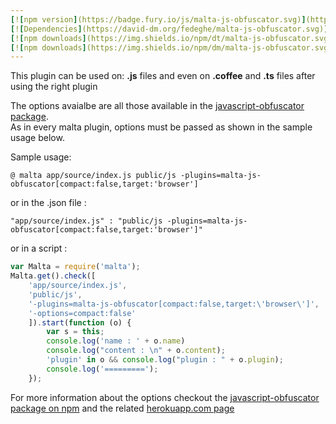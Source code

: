 ```yaml
---
[![npm version](https://badge.fury.io/js/malta-js-obfuscator.svg)](http://badge.fury.io/js/malta-js-obfuscator)
[![Dependencies](https://david-dm.org/fedeghe/malta-js-obfuscator.svg)](https://david-dm.org/fedeghe/malta-js-obfuscator)
[![npm downloads](https://img.shields.io/npm/dt/malta-js-obfuscator.svg)](https://npmjs.org/package/malta-js-obfuscator)
[![npm downloads](https://img.shields.io/npm/dm/malta-js-obfuscator.svg)](https://npmjs.org/package/malta-js-obfuscator)  
---  
```


This plugin can be used on: **.js** files and even on **.coffee** and **.ts** files after using the right plugin

The options avaialbe are all those available in the [javascript-obfuscator package](https://www.npmjs.com/package/javascript-obfuscator).  
As in every malta plugin, options must be passed as shown in the sample usage below.  

Sample usage:  
```
@ malta app/source/index.js public/js -plugins=malta-js-obfuscator[compact:false,target:'browser']
```
or in the .json file :
```
"app/source/index.js" : "public/js -plugins=malta-js-obfuscator[compact:false,target:'browser']"
```
or in a script : 
``` js
var Malta = require('malta');
Malta.get().check([
    'app/source/index.js',
    'public/js',
    '-plugins=malta-js-obfuscator[compact:false,target:\'browser\']',
    '-options=compact:false'
    ]).start(function (o) {
        var s = this;
        console.log('name : ' + o.name)
        console.log("content : \n" + o.content);
        'plugin' in o && console.log("plugin : " + o.plugin);
        console.log('=========');
    });
```
For more information about the options checkout the [javascript-obfuscator package on npm](https://www.npmjs.com/package/javascript-obfuscator) and the related [herokuapp.com page](https://javascriptobfuscator.herokuapp.com/)
